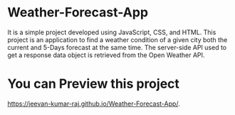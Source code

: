 # Weather-Forecast-App
It is a simple project developed using JavaScript, CSS, and HTML. This project is an application to find a weather condition of a given city both the current and 5-Days forecast at the same time. The server-side API used to get a response data object is retrieved from the Open Weather API.  

# You can Preview this project
https://jeevan-kumar-raj.github.io/Weather-Forecast-App/.
